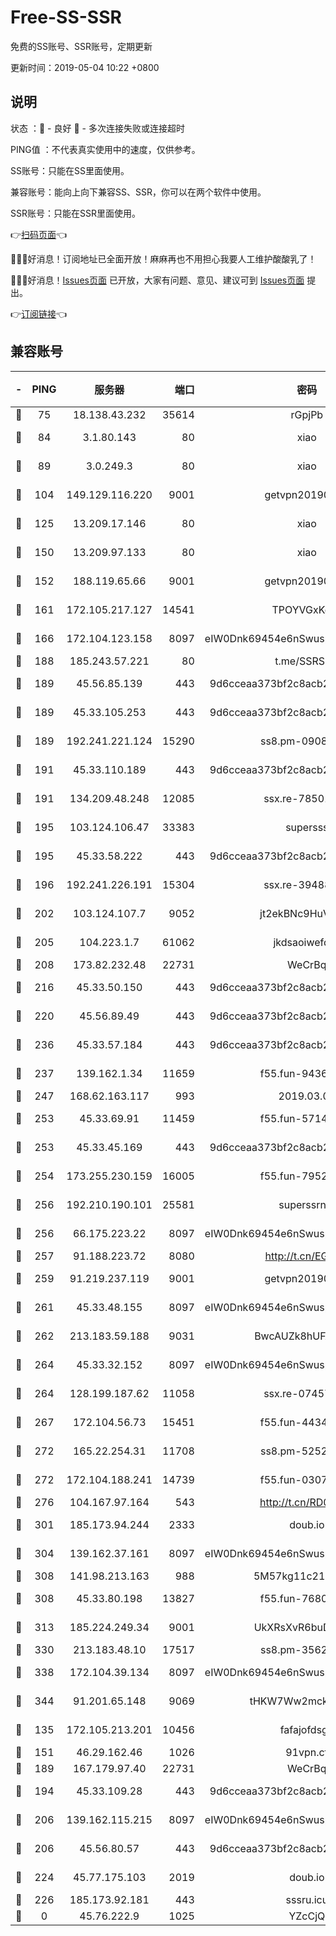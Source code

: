 # Free-SS-SSR

免费的SS账号、SSR账号，定期更新

更新时间：2019-05-04 10:22 +0800

## 说明

状态     ：🙂 - 良好 🙁 - 多次连接失败或连接超时

PING值   ：不代表真实使用中的速度，仅供参考。


SS账号：只能在SS里面使用。

兼容账号：能向上向下兼容SS、SSR，你可以在两个软件中使用。

SSR账号：只能在SSR里面使用。


👉[扫码页面](https://liesauer.github.io/Free-SS-SSR/)👈

🎉🎉🎉好消息！订阅地址已全面开放！麻麻再也不用担心我要人工维护酸酸乳了！

🎉🎉🎉好消息！[Issues页面](https://github.com/liesauer/Free-SS-SSR/issues) 已开放，大家有问题、意见、建议可到 [Issues页面](https://github.com/liesauer/Free-SS-SSR/issues) 提出。

👉[订阅链接](https://www.liesauer.net/yogurt/subscribe?ACCESS_TOKEN=DAYxR3mMaZAsaqUb)👈

## 兼容账号

|-|PING|服务器|端口|密码|加密方式|区域|
|:----:|:----:|:-----:|-----:|:----:|:----:|:----:|
|🙂|75|18.138.43.232|35614|rGpjPb|rc4-md5|SG|
|🙂|84|3.1.80.143|80|xiao|aes-128-ctr|SG|
|🙂|89|3.0.249.3|80|xiao|aes-128-ctr|SG|
|🙂|104|149.129.116.220|9001|getvpn20190501|aes-256-cfb|CN|
|🙂|125|13.209.17.146|80|xiao|aes-128-ctr|KR|
|🙂|150|13.209.97.133|80|xiao|aes-128-ctr|KR|
|🙂|152|188.119.65.66|9001|getvpn20190501|aes-256-cfb|RU|
|🙂|161|172.105.217.127|14541|TPOYVGxKglpi|aes-256-cfb|JP|
|🙂|166|172.104.123.158|8097|eIW0Dnk69454e6nSwuspv9DmS201tQ0D|aes-256-cfb|JP|
|🙂|188|185.243.57.221|80|t.me/SSRSUB|rc4-md5|US|
|🙂|189|45.56.85.139|443|9d6cceaa373bf2c8acb22e60b6a58be6|aes-256-cfb|US|
|🙂|189|45.33.105.253|443|9d6cceaa373bf2c8acb22e60b6a58be6|aes-256-cfb|US|
|🙂|189|192.241.221.124|15290|ss8.pm-09089381|aes-256-cfb|US|
|🙂|191|45.33.110.189|443|9d6cceaa373bf2c8acb22e60b6a58be6|aes-256-cfb|US|
|🙂|191|134.209.48.248|12085|ssx.re-78501209|aes-256-cfb|US|
|🙂|195|103.124.106.47|33383|supersss|aes-256-cfb|US|
|🙂|195|45.33.58.222|443|9d6cceaa373bf2c8acb22e60b6a58be6|aes-256-cfb|US|
|🙂|196|192.241.226.191|15304|ssx.re-39488572|aes-256-cfb|US|
|🙂|202|103.124.107.7|9052|jt2ekBNc9HuVtm2a|aes-256-cfb|US|
|🙂|205|104.223.1.7|61062|jkdsaoiwefdsa|aes-256-cfb|US|
|🙂|208|173.82.232.48|22731|WeCrBq|rc4-md5|US|
|🙂|216|45.33.50.150|443|9d6cceaa373bf2c8acb22e60b6a58be6|aes-256-cfb|US|
|🙂|220|45.56.89.49|443|9d6cceaa373bf2c8acb22e60b6a58be6|aes-256-cfb|US|
|🙂|236|45.33.57.184|443|9d6cceaa373bf2c8acb22e60b6a58be6|aes-256-cfb|US|
|🙂|237|139.162.1.34|11659|f55.fun-94368715|aes-256-cfb|SG|
|🙂|247|168.62.163.117|993|2019.03.07|rc4-md5|US|
|🙂|253|45.33.69.91|11459|f55.fun-57145122|aes-256-cfb|US|
|🙂|253|45.33.45.169|443|9d6cceaa373bf2c8acb22e60b6a58be6|aes-256-cfb|US|
|🙂|254|173.255.230.159|16005|f55.fun-79527393|aes-256-cfb|US|
|🙂|256|192.210.190.101|25581|superssrnet|aes-256-cfb|US|
|🙂|256|66.175.223.22|8097|eIW0Dnk69454e6nSwuspv9DmS201tQ0D|aes-256-cfb|US|
|🙂|257|91.188.223.72|8080|http://t.cn/EGJIyrl|rc4-md5|RU|
|🙂|259|91.219.237.119|9001|getvpn20190501|aes-256-cfb|HU|
|🙂|261|45.33.48.155|8097|eIW0Dnk69454e6nSwuspv9DmS201tQ0D|aes-256-cfb|US|
|🙂|262|213.183.59.188|9031|BwcAUZk8hUFAkDGN|aes-256-cfb|NL|
|🙂|264|45.33.32.152|8097|eIW0Dnk69454e6nSwuspv9DmS201tQ0D|aes-256-cfb|US|
|🙂|264|128.199.187.62|11058|ssx.re-07457599|aes-256-cfb|SG|
|🙂|267|172.104.56.73|15451|f55.fun-44346548|aes-256-cfb|SG|
|🙂|272|165.22.254.31|11708|ss8.pm-52528229|aes-256-cfb|SG|
|🙂|272|172.104.188.241|14739|f55.fun-03072985|aes-256-cfb|SG|
|🙂|276|104.167.97.164|543|http://t.cn/RD0D7sx|rc4-md5|CA|
|🙂|301|185.173.94.244|2333|doub.io|aes-128-ctr|RU|
|🙂|304|139.162.37.161|8097|eIW0Dnk69454e6nSwuspv9DmS201tQ0D|aes-256-cfb|SG|
|🙂|308|141.98.213.163|988|5M57kg11c214qDmK|chacha20|KR|
|🙂|308|45.33.80.198|13827|f55.fun-76801310|aes-256-cfb|US|
|🙂|313|185.224.249.34|9001|UkXRsXvR6buDMG2Y|aes-256-cfb|RU|
|🙂|330|213.183.48.10|17517|ss8.pm-35628250|rc4-md5|RU|
|🙂|338|172.104.39.134|8097|eIW0Dnk69454e6nSwuspv9DmS201tQ0D|aes-256-cfb|SG|
|🙂|344|91.201.65.148|9069|tHKW7Ww2mck9CHQG|aes-256-cfb|IT|
|🙂|135|172.105.213.201|10456|fafajofdsgc|aes-256-cfb|JP|
|🙂|151|46.29.162.46|1026|91vpn.cf|rc4-md5|RU|
|🙂|189|167.179.97.40|22731|WeCrBq|rc4-md5|JP|
|🙂|194|45.33.109.28|443|9d6cceaa373bf2c8acb22e60b6a58be6|aes-256-cfb|US|
|🙂|206|139.162.115.215|8097|eIW0Dnk69454e6nSwuspv9DmS201tQ0D|aes-256-cfb|JP|
|🙂|206|45.56.80.57|443|9d6cceaa373bf2c8acb22e60b6a58be6|aes-256-cfb|US|
|🙂|224|45.77.175.103|2019|doub.io|aes-128-ctr|SG|
|🙂|226|185.173.92.181|443|sssru.icu|rc4-md5|RU|
|🙁|0|45.76.222.9|1025|YZcCjQ|rc4-md5|JP|
